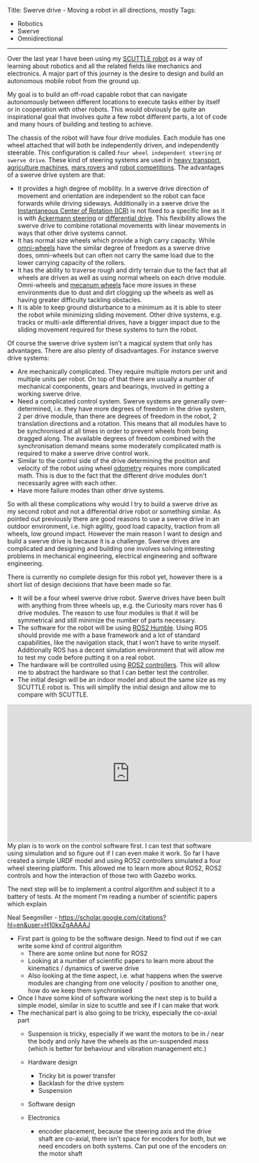 Title: Swerve drive - Moving a robot in all directions, mostly
Tags:

- Robotics
- Swerve
- Omnidirectional

---

Over the last year I have been using my [SCUTTLE robot](https://www.scuttlerobot.org/) as a way of
learning about robotics and all the related fields like mechanics and electronics. A major part of
this journey is the desire to design and build an autonomous mobile robot from the ground up.

My goal is to build an off-road capable robot that can navigate autonomously between different
locations to execute tasks either by itself or in cooperation with other robots. This would
obviously be quite an inspirational goal that involves quite a few robot different parts, a lot
of code and many hours of building and testing to achieve.

The chassis of the robot will have four drive modules. Each module has one wheel attached that will
both be independently driven, and independently steerable. This configuration is called
`four wheel independent steering` or `swerve drive`. These kind of steering systems are used in
[heavy transport](https://en.wikipedia.org/wiki/Self-propelled_modular_transporter),
[agriculture machines](), [mars rovers](https://en.wikipedia.org/wiki/Curiosity_(rover)) and
[robot competitions](). The advantages of a swerve drive system are that:

- It provides a high degree of mobility. In a swerve drive direction of movement and orientation
  are independent so the robot can face forwards while driving sideways. Additionally in a swerve drive
  the [Instantaneous Center of Rotation (ICR)](https://en.wikipedia.org/wiki/Instant_centre_of_rotation#:~:text=The%20instant%20center%20of%20rotation,a%20particular%20instant%20of%20time.)
  is not fixed to a specific line as it is with [Ackermann steering](https://en.wikipedia.org/wiki/Ackermann_steering_geometry)
  or [differential drive](https://en.wikipedia.org/wiki/Differential_wheeled_robot). This flexibility
  allows the swerve drive to combine rotational movements with linear movements in ways that
  other drive systems cannot.
- It has normal size wheels which provide a high carry capacity. While
  [omni-wheels](https://en.wikipedia.org/wiki/Omni_wheel) have the similar degree of freedom as a
  swerve drive does, omni-wheels but can often not carry the same load due to the lower carrying
  capacity of the rollers.
- It has the ability to traverse rough and dirty terrain due to the fact that all wheels are
  driven as well as using normal wheels on each drive module. Omni-wheels and [mecanum wheels](https://en.wikipedia.org/wiki/Mecanum_wheel)
  face more issues in these environments due to dust and dirt clogging up the wheels as well as
  having greater difficulty tackling obstacles.
- It is able to keep ground disturbance to a minimum as it is able to steer the robot while minimizing
  sliding movement. Other drive systems, e.g. tracks or multi-axle differential drives, have a bigger
  impact due to the sliding movement required for these systems to turn the robot.

Of course the swerve drive system isn't a magical system that only has advantages. There are also plenty
of disadvantages. For instance swerve drive systems:

- Are mechanically complicated. They require multiple motors per unit and multiple units per robot.
  On top of that there are usually a number of mechanical components, gears and bearings, involved
  in getting a working swerve drive.
- Need a complicated control system. Swerve systems are generally
  over-determined, i.e. they have more degrees of freedom in the drive system, 2 per drive module,
  than there are degrees of freedom in the robot, 2 translation directions and a rotation. This
  means that all modules have to be synchronised at all times in order to prevent wheels from being
  dragged along. The available degrees of freedom combined with the synchronisation demand means some
  moderately complicated math is required to make a swerve drive control work.
- Similar to the control side of the drive determining the position and velocity of the robot using
  wheel [odometry](https://en.wikipedia.org/wiki/Odometry) requires more complicated math. This is
  due to the fact that the different drive modules don't necessarily agree with each other.
- Have more failure modes than other drive systems.

So with all these complications why would I try to build a swerve drive as my second robot and not
a differential drive robot or something similar. As pointed out previously there are good
reasons to use a swerve drive in an outdoor environment, i.e. high agility, good load capacity,
traction from all wheels, low ground impact. However the main reason I want to design and build a
swerve drive is because it is a challenge. Swerve drives are complicated and designing and building
one involves solving interesting problems in mechanical engineering, electrical engineering and
software engineering.

There is currently no complete design for this robot yet, however there is a short list of design
decisions that have been made so far.

- It will be a four wheel swerve drive robot. Swerve drives have been built with anything from
  three wheels up, e.g. the Curiosity mars rover has 6 drive modules. The reason to use four modules
  is that it will be symmetrical and still minimize the number of parts necessary.
- The software for the robot will be using [ROS2 Humble](https://docs.ros.org/en/humble/index.html).
  Using ROS should provide me with a base framework and a lot of standard capabilities, like the
  navigation stack, that I won't have to write myself. Additionally ROS has a decent simulation
  environment that will allow me to test my code before putting it on a real robot.
- The hardware will be controlled using [ROS2 controllers](https://control.ros.org/master/index.html).
  This will allow me to abstract the hardware so that I can better test the controller.
- The initial design will be an indoor model and about the same size as my SCUTTLE robot is. This will
  simplify the initial design and allow me to compare with SCUTTLE.

<iframe
    style="float:left"
    width="560"
    height="315"
    src="https://www.youtube.com/embed/fR47Y7p4mtQ"
    title="YouTube video player"
    frameborder="0"
    allow="accelerometer; autoplay; clipboard-write; encrypted-media; gyroscope; picture-in-picture"
    allowfullscreen>
</iframe>

My plan is to work on the control software first. I can test that software using simulation and so
figure out if I can even make it work. So far I have created a simple URDF model and using
ROS2 controllers simulated a four wheel steering platform. This allowed me to learn more about
ROS2, ROS2 controls and how the interaction of those two with Gazebo works.

The next step will be to implement a control algorithm and subject it to a battery of tests. At the
moment I'm reading a number of scientific papers which explain

Neal Seegmiller   -  <https://scholar.google.com/citations?hl=en&user=H10kxZgAAAAJ>


- First part is going to be the software design. Need to find out if we can write
  some kind of control algorithm
    + There are some online but none for ROS2
    + Looking at a number of scientific papers to learn more about the kinematics / dynamics
      of swerve drive
    + Also looking at the time aspect, i.e. what happens when the swerve modules are changing
      from one velocity / position to another one, how do we keep them synchronised
- Once I have some kind of software working the next step is to build a simple model, similar in
  size to scuttle and see if I can make that work
- The mechanical part is also going to be tricky, especially the co-axial part
    + Suspension is tricky, especially if we want the motors to be in / near the
      body and only have the wheels as the un-suspended mass (which is better for
      behaviour and vibration management etc.)


    + Hardware design
        * Tricky bit is power transfer
        * Backlash for the drive system
        * Suspension
    + Software design
    + Electronics
        * encoder placement, because the steering axis and the drive shaft are co-axial, there isn't
          space for encoders for both, but we need encoders on both systems. Can put one of the
          encoders on the motor shaft